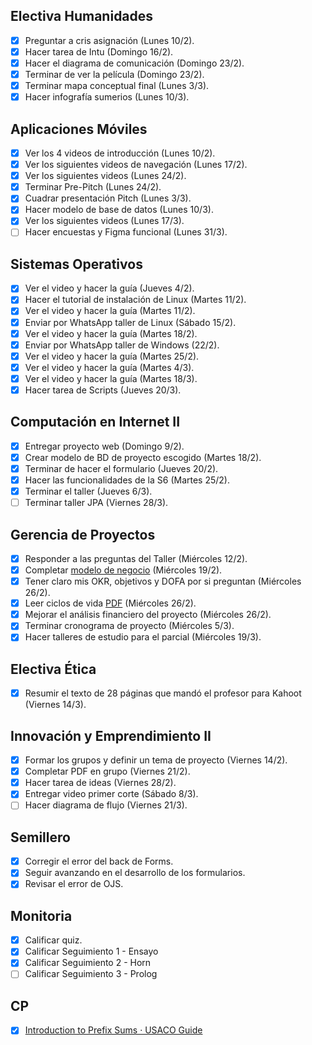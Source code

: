 ## Electiva Humanidades
- [x] Preguntar a cris asignación (Lunes 10/2).
- [x] Hacer tarea de Intu (Domingo 16/2).
- [x] Hacer el diagrama de comunicación (Domingo 23/2).
- [x] Terminar de ver la película (Domingo 23/2).
- [x] Terminar mapa conceptual final (Lunes 3/3).
- [x] Hacer infografía sumerios (Lunes 10/3).

## Aplicaciones Móviles
- [x] Ver los 4 videos de introducción (Lunes 10/2).
- [x] Ver los siguientes videos de navegación (Lunes 17/2).
- [x] Ver los siguientes videos (Lunes 24/2).
- [x] Terminar Pre-Pitch (Lunes 24/2).
- [x] Cuadrar presentación Pitch (Lunes 3/3).
- [x] Hacer modelo de base de datos (Lunes 10/3).
- [x] Ver los siguientes videos (Lunes 17/3).
- [ ] Hacer encuestas y Figma funcional (Lunes 31/3).

## Sistemas Operativos
- [x] Ver el video y hacer la guía (Jueves 4/2).
- [x] Hacer el tutorial de instalación de Linux (Martes 11/2).
- [x] Ver el video y hacer la guía (Martes 11/2).
- [x] Enviar por WhatsApp taller de Linux (Sábado 15/2).
- [x] Ver el video y hacer la guía (Martes 18/2).
- [x] Enviar por WhatsApp taller de Windows (22/2).
- [x] Ver el video y hacer la guía (Martes 25/2).
- [x] Ver el video y hacer la guía (Martes 4/3).
- [x] Ver el video y hacer la guía (Martes 18/3).
- [x] Hacer tarea de Scripts (Jueves 20/3).

## Computación en Internet II
- [x] Entregar proyecto web (Domingo 9/2).
- [x] Crear modelo de BD de proyecto escogido (Martes 18/2).
- [x] Terminar de hacer el formulario (Jueves 20/2).
- [x] Hacer las funcionalidades de la S6 (Martes 25/2).
- [x] Terminar el taller (Jueves 6/3).
- [ ] Terminar taller JPA (Viernes 28/3).

## Gerencia de Proyectos
- [x] Responder a las preguntas del Taller (Miércoles 12/2).
- [x] Completar [modelo de negocio](https://docs.google.com/document/d/1UCS1eo8N4ljkLxxY2LgYtMYKJmqWPVpnU1cTUIGKKbY/edit?usp=sharing) (Miércoles 19/2).
- [x] Tener claro mis OKR, objetivos y DOFA por si preguntan (Miércoles 26/2).
- [x] Leer ciclos de vida [PDF](https://www.icesi.edu.co/moodle/pluginfile.php/1121117/mod_page/content/230/Sesio%CC%81n%204%20-%20Ciclo%20de%20vida%20del%20desarrollo%20del%20producto%2C%20servicio%20o%20resultado.pdf?time=1739996123330) (Miércoles 26/2).
- [x] Mejorar el análisis financiero del proyecto (Miércoles 26/2).
- [x] Terminar cronograma de proyecto (Miércoles 5/3).
- [x] Hacer talleres de estudio para el parcial (Miércoles 19/3).

## Electiva Ética
- [x] Resumir el texto de 28 páginas que mandó el profesor para Kahoot (Viernes 14/3).

## Innovación y Emprendimiento II
- [x] Formar los grupos y definir un tema de proyecto (Viernes 14/2).
- [x] Completar PDF en grupo (Viernes 21/2).
- [x] Hacer tarea de ideas (Viernes 28/2).
- [x] Entregar video primer corte (Sábado 8/3).
- [ ] Hacer diagrama de flujo (Viernes 21/3).

## Semillero
- [x] Corregir el error del back de Forms.
- [x] Seguir avanzando en el desarrollo de los formularios.
- [x] Revisar el error de OJS.

## Monitoria
- [x] Calificar quiz.
- [x] Calificar Seguimiento 1 - Ensayo
- [x] Calificar Seguimiento 2 - Horn
- [ ] Calificar Seguimiento 3 - Prolog

## CP
- [x] [Introduction to Prefix Sums · USACO Guide](https://usaco.guide/silver/prefix-sums?lang=cpp)